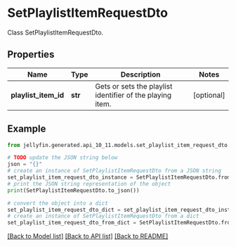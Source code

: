 # SetPlaylistItemRequestDto

Class SetPlaylistItemRequestDto.

## Properties

Name | Type | Description | Notes
------------ | ------------- | ------------- | -------------
**playlist_item_id** | **str** | Gets or sets the playlist identifier of the playing item. | [optional] 

## Example

```python
from jellyfin.generated.api_10_11.models.set_playlist_item_request_dto import SetPlaylistItemRequestDto

# TODO update the JSON string below
json = "{}"
# create an instance of SetPlaylistItemRequestDto from a JSON string
set_playlist_item_request_dto_instance = SetPlaylistItemRequestDto.from_json(json)
# print the JSON string representation of the object
print(SetPlaylistItemRequestDto.to_json())

# convert the object into a dict
set_playlist_item_request_dto_dict = set_playlist_item_request_dto_instance.to_dict()
# create an instance of SetPlaylistItemRequestDto from a dict
set_playlist_item_request_dto_from_dict = SetPlaylistItemRequestDto.from_dict(set_playlist_item_request_dto_dict)
```
[[Back to Model list]](README.md#documentation-for-models) [[Back to API list]](README.md#documentation-for-api-endpoints) [[Back to README]](README.md)


